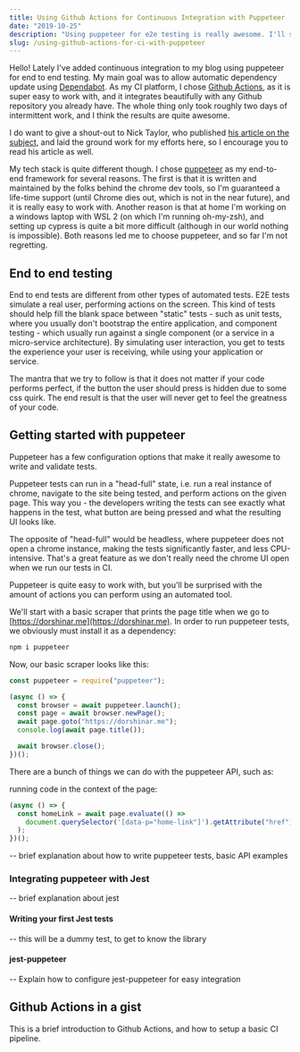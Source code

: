 ```yaml
---
title: Using Github Actions for Continuous Integration with Puppeteer
date: "2019-10-25"
description: "Using puppeteer for e2e testing is really awesome. I'll show you how to integrate it with github actions."
slug: /using-github-actions-for-ci-with-puppeteer
---
```


Hello!
Lately I've added continuous integration to my blog using puppeteer for end to end testing. My main goal was to allow automatic dependency update using [Dependabot](https://dependabot.com/). As my CI platform, I chose [Github Actions](https://github.com/features/actions), as it is super easy to work with, and it integrates beautifully with any Github repository you already have. The whole thing only took roughly two days of intermittent work, and I think the results are quite awesome.

I do want to give a shout-out to Nick Taylor, who published [his article on the subject](https://www.iamdeveloper.com/blog/2019-08-15-update-dependencies-with-dependabot-cypress-and-netlify/), and laid the ground work for my efforts here, so I encourage you to read his article as well.

My tech stack is quite different though. I chose [puppeteer](https://pptr.dev/) as my end-to-end framework for several reasons. The first is that it is written and maintained by the folks behind the chrome dev tools, so I'm guaranteed a life-time support (until Chrome dies out, which is not in the near future), and it is really easy to work with. Another reason is that at home I'm working on a windows laptop with WSL 2 (on which I'm running oh-my-zsh), and setting up cypress is quite a bit more difficult (although in our world nothing is impossible). Both reasons led me to choose puppeteer, and so far I'm not regretting.

## End to end testing

End to end tests are different from other types of automated tests. E2E tests simulate a real user, performing actions on the screen. This kind of tests should help fill the blank space between "static" tests - such as unit tests, where you usually don't bootstrap the entire application, and component testing - which usually run against a single component (or a service in a micro-service architecture). By simulating user interaction, you get to tests the experience your user is receiving, while using your application or service.

The mantra that we try to follow is that it does not matter if your code performs perfect, if the button the user should press is hidden due to some css quirk. The end result is that the user will never get to feel the greatness of your code.

## Getting started with puppeteer

Puppeteer has a few configuration options that make it really awesome to write and validate tests.

Puppeteer tests can run in a "head-full" state, i.e. run a real instance of chrome, navigate to the site being tested, and perform actions on the given page. This way you - the developers writing the tests can see exactly what happens in the test, what button are being pressed and what the resulting UI looks like.

The opposite of "head-full" would be headless, where puppeteer does not open a chrome instance, making the tests significantly faster, and less CPU-intensive. That's a great feature as we don't really need the chrome UI open when we run our tests in CI.

Puppeteer is quite easy to work with, but you'll be surprised with the amount of actions you can perform using an automated tool.

We'll start with a basic scraper that prints the page title when we go to [https://dorshinar.me](https://dorshinar.me). In order to run puppeteer tests, we obviously must install it as a dependency:

```bash
npm i puppeteer
```

Now, our basic scraper looks like this:

```js
const puppeteer = require("puppeteer");

(async () => {
  const browser = await puppeteer.launch();
  const page = await browser.newPage();
  await page.goto("https://dorshinar.me");
  console.log(await page.title());

  await browser.close();
})();
```

There are a bunch of things we can do with the puppeteer API, such as:

running code in the context of the page:

```js
(async () => {
  const homeLink = await page.evaluate(() =>
    document.querySelector('[data-p="home-link"]').getAttribute("href")
  );
})();
```

-- brief explanation about how to write puppeteer tests, basic API examples

### Integrating puppeteer with Jest

-- brief explanation about jest

#### Writing your first Jest tests

-- this will be a dummy test, to get to know the library

#### jest-puppeteer

-- Explain how to configure jest-puppeteer for easy integration

## Github Actions in a gist

This is a brief introduction to Github Actions, and how to setup a basic CI pipeline.
